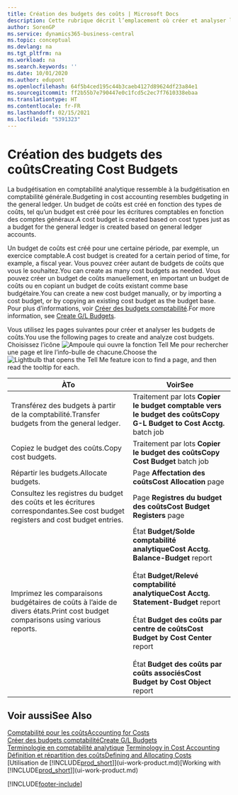 ```yaml
---
title: Création des budgets des coûts | Microsoft Docs
description: Cette rubrique décrit l’emplacement où créer et analyser les budgets des coûts.
author: SorenGP
ms.service: dynamics365-business-central
ms.topic: conceptual
ms.devlang: na
ms.tgt_pltfrm: na
ms.workload: na
ms.search.keywords: ''
ms.date: 10/01/2020
ms.author: edupont
ms.openlocfilehash: 64f5b4ced195c44b3caeb4127d89624df23a84e1
ms.sourcegitcommit: ff2b55b7e790447e0c1fcd5c2ec7f7610338ebaa
ms.translationtype: HT
ms.contentlocale: fr-FR
ms.lasthandoff: 02/15/2021
ms.locfileid: "5391323"
---
```

# <a name="creating-cost-budgets"></a><span data-ttu-id="34c04-103">Création des budgets des coûts</span><span class="sxs-lookup"><span data-stu-id="34c04-103">Creating Cost Budgets</span></span>
<span data-ttu-id="34c04-104">La budgétisation en comptabilité analytique ressemble à la budgétisation en comptabilité générale.</span><span class="sxs-lookup"><span data-stu-id="34c04-104">Budgeting in cost accounting resembles budgeting in the general ledger.</span></span> <span data-ttu-id="34c04-105">Un budget de coûts est créé en fonction des types de coûts, tel qu’un budget est créé pour les écritures comptables en fonction des comptes généraux.</span><span class="sxs-lookup"><span data-stu-id="34c04-105">A cost budget is created based on cost types just as a budget for the general ledger is created based on general ledger accounts.</span></span>  

<span data-ttu-id="34c04-106">Un budget de coûts est créé pour une certaine période, par exemple, un exercice comptable.</span><span class="sxs-lookup"><span data-stu-id="34c04-106">A cost budget is created for a certain period of time, for example, a fiscal year.</span></span> <span data-ttu-id="34c04-107">Vous pouvez créer autant de budgets de coûts que vous le souhaitez.</span><span class="sxs-lookup"><span data-stu-id="34c04-107">You can create as many cost budgets as needed.</span></span> <span data-ttu-id="34c04-108">Vous pouvez créer un budget de coûts manuellement, en important un budget de coûts ou en copiant un budget de coûts existant comme base budgétaire.</span><span class="sxs-lookup"><span data-stu-id="34c04-108">You can create a new cost budget manually, or by importing a cost budget, or by copying an existing cost budget as the budget base.</span></span> <span data-ttu-id="34c04-109">Pour plus d’informations, voir [Créer des budgets comptabilité](finance-how-create-budgets.md).</span><span class="sxs-lookup"><span data-stu-id="34c04-109">For more information, see [Create G/L Budgets](finance-how-create-budgets.md).</span></span>

<span data-ttu-id="34c04-110">Vous utilisez les pages suivantes pour créer et analyser les budgets de coûts.</span><span class="sxs-lookup"><span data-stu-id="34c04-110">You use the following pages to create and analyze cost budgets.</span></span> <span data-ttu-id="34c04-111">Choisissez l’icône ![Ampoule qui ouvre la fonction Tell Me](media/ui-search/search_small.png "Dites-moi ce que vous voulez faire") pour rechercher une page et lire l’info-bulle de chacune.</span><span class="sxs-lookup"><span data-stu-id="34c04-111">Choose the ![Lightbulb that opens the Tell Me feature](media/ui-search/search_small.png "Tell me what you want to do") icon to find a page, and then read the tooltip for each.</span></span>

|<span data-ttu-id="34c04-112">À</span><span class="sxs-lookup"><span data-stu-id="34c04-112">To</span></span>|<span data-ttu-id="34c04-113">Voir</span><span class="sxs-lookup"><span data-stu-id="34c04-113">See</span></span>|  
|--------|---------|  
|<span data-ttu-id="34c04-114">Transférez des budgets à partir de la comptabilité.</span><span class="sxs-lookup"><span data-stu-id="34c04-114">Transfer budgets from the general ledger.</span></span>|<span data-ttu-id="34c04-115">Traitement par lots **Copier le budget comptable vers le budget des coûts**</span><span class="sxs-lookup"><span data-stu-id="34c04-115">**Copy G-L Budget to Cost Acctg.** batch job</span></span>|  
|<span data-ttu-id="34c04-116">Copiez le budget des coûts.</span><span class="sxs-lookup"><span data-stu-id="34c04-116">Copy cost budgets.</span></span>|<span data-ttu-id="34c04-117">Traitement par lots **Copier le budget des coûts**</span><span class="sxs-lookup"><span data-stu-id="34c04-117">**Copy Cost Budget** batch job</span></span>|  
|<span data-ttu-id="34c04-118">Répartir les budgets.</span><span class="sxs-lookup"><span data-stu-id="34c04-118">Allocate budgets.</span></span>|<span data-ttu-id="34c04-119">Page **Affectation des coûts**</span><span class="sxs-lookup"><span data-stu-id="34c04-119">**Cost Allocation** page</span></span>|  
|<span data-ttu-id="34c04-120">Consultez les registres du budget des coûts et les écritures correspondantes.</span><span class="sxs-lookup"><span data-stu-id="34c04-120">See cost budget registers and cost budget entries.</span></span>|<span data-ttu-id="34c04-121">Page **Registres du budget des coûts**</span><span class="sxs-lookup"><span data-stu-id="34c04-121">**Cost Budget Registers** page</span></span>|  
|<span data-ttu-id="34c04-122">Imprimez les comparaisons budgétaires de coûts à l’aide de divers états.</span><span class="sxs-lookup"><span data-stu-id="34c04-122">Print cost budget comparisons using various reports.</span></span>|<span data-ttu-id="34c04-123">État **Budget/Solde comptabilité analytique**</span><span class="sxs-lookup"><span data-stu-id="34c04-123">**Cost Acctg. Balance-Budget** report</span></span><br /><br /> <span data-ttu-id="34c04-124">État **Budget/Relevé comptabilité analytique**</span><span class="sxs-lookup"><span data-stu-id="34c04-124">**Cost Acctg. Statement-Budget** report</span></span><br /><br /> <span data-ttu-id="34c04-125">État **Budget des coûts par centre de coûts**</span><span class="sxs-lookup"><span data-stu-id="34c04-125">**Cost Budget by Cost Center** report</span></span><br /><br /> <span data-ttu-id="34c04-126">État **Budget des coûts par coûts associés**</span><span class="sxs-lookup"><span data-stu-id="34c04-126">**Cost Budget by Cost Object** report</span></span>|  

## <a name="see-also"></a><span data-ttu-id="34c04-127">Voir aussi</span><span class="sxs-lookup"><span data-stu-id="34c04-127">See Also</span></span>  
[<span data-ttu-id="34c04-128">Comptabilité pour les coûts</span><span class="sxs-lookup"><span data-stu-id="34c04-128">Accounting for Costs</span></span>](finance-manage-cost-accounting.md)  
[<span data-ttu-id="34c04-129">Créer des budgets comptabilité</span><span class="sxs-lookup"><span data-stu-id="34c04-129">Create G/L Budgets</span></span>](finance-how-create-budgets.md)  
<span data-ttu-id="34c04-130">[Terminologie en comptabilité analytique](finance-terminology-in-cost-accounting.md) </span><span class="sxs-lookup"><span data-stu-id="34c04-130">[Terminology in Cost Accounting](finance-terminology-in-cost-accounting.md) </span></span>  
[<span data-ttu-id="34c04-131">Définition et répartition des coûts</span><span class="sxs-lookup"><span data-stu-id="34c04-131">Defining and Allocating Costs</span></span>](finance-define-and-allocate-costs.md)  
<span data-ttu-id="34c04-132">[Utilisation de [!INCLUDE[prod_short](includes/prod_short.md)]](ui-work-product.md)</span><span class="sxs-lookup"><span data-stu-id="34c04-132">[Working with [!INCLUDE[prod_short](includes/prod_short.md)]](ui-work-product.md)</span></span>


[!INCLUDE[footer-include](includes/footer-banner.md)]